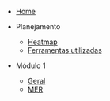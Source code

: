 * [Home](/)

* Planejamento
    - [Heatmap](Planejamento/Heatmap.md)
    - [Ferramentas utilizadas](Planejamento/Ferramentas.md)

* Módulo 1
    - [Geral](Modulo-1/Modulo1.md)
    - [MER](Modulo-1/DER.md)

[//]: # (* Módulo 2)

[//]: # (    )
[//]: # ()
[//]: # (* Módulo 2)

[//]: # (    )
